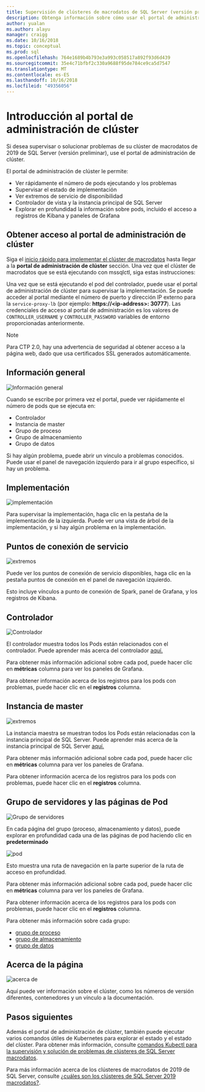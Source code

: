 ```yaml
---
title: Supervisión de clústeres de macrodatos de SQL Server (versión preliminar) con el portal de administración de clúster | Microsoft Docs
description: Obtenga información sobre cómo usar el portal de administración de clúster para supervisar clústeres de macrodatos de 2019 de SQL Server (versión preliminar).
author: yualan
ms.author: alayu
manager: craigg
ms.date: 10/16/2018
ms.topic: conceptual
ms.prod: sql
ms.openlocfilehash: 764e1689b4b793e3a993c058517a892f93d6d439
ms.sourcegitcommit: 35e4c71bfbf2c330a9688f95de784ce9ca5d7547
ms.translationtype: MT
ms.contentlocale: es-ES
ms.lasthandoff: 10/16/2018
ms.locfileid: "49356056"
---
```

# <a name="introduction-to-the-cluster-administration-portal"></a>Introducción al portal de administración de clúster

Si desea supervisar o solucionar problemas de su clúster de macrodatos de 2019 de SQL Server (versión preliminar), use el portal de administración de clúster.

El portal de administración de clúster le permite:
- Ver rápidamente el número de pods ejecutando y los problemas
- Supervisar el estado de implementación
- Ver extremos de servicio de disponibilidad
- Controlador de vista y la instancia principal de SQL Server
- Explorar en profundidad la información sobre pods, incluido el acceso a registros de Kibana y paneles de Grafana

## <a name="access-the-cluster-administration-portal"></a>Obtener acceso al portal de administración de clúster

Siga el [inicio rápido para implementar el clúster de macrodatos](quickstart-big-data-cluster-deploy.md) hasta llegar a la **portal de administración de clúster** sección. Una vez que el clúster de macrodatos que se está ejecutando con mssqlctl, siga estas instrucciones:

Una vez que se está ejecutando el pod del controlador, puede usar el portal de administración de clúster para supervisar la implementación. Se puede acceder al portal mediante el número de puerto y dirección IP externo para la `service-proxy-lb` (por ejemplo: **https://\<ip-address\>: 30777**). Las credenciales de acceso al portal de administración es los valores de `CONTROLLER_USERNAME` y `CONTROLLER_PASSWORD` variables de entorno proporcionadas anteriormente.

> [!NOTE]
> Para CTP 2.0, hay una advertencia de seguridad al obtener acceso a la página web, dado que usa certificados SSL generados automáticamente.

## <a name="overview"></a>Información general

![Información general](./media/cluster-admin-portal/portal-overview.png)

Cuando se escribe por primera vez el portal, puede ver rápidamente el número de pods que se ejecuta en:
- Controlador
- Instancia de master
- Grupo de proceso
- Grupo de almacenamiento
- Grupo de datos

Si hay algún problema, puede abrir un vínculo a problemas conocidos. Puede usar el panel de navegación izquierdo para ir al grupo específico, si hay un problema.

## <a name="deployment"></a>Implementación

![implementación](./media/cluster-admin-portal/portal-deployment.png)

Para supervisar la implementación, haga clic en la pestaña de la implementación de la izquierda. Puede ver una vista de árbol de la implementación, y si hay algún problema en la implementación.

## <a name="service-endpoints"></a>Puntos de conexión de servicio

![extremos](./media/cluster-admin-portal/portal-endpoints.png)

Puede ver los puntos de conexión de servicio disponibles, haga clic en la pestaña puntos de conexión en el panel de navegación izquierdo.

Esto incluye vínculos a punto de conexión de Spark, panel de Grafana, y los registros de Kibana.

## <a name="controller"></a>Controlador

![Controlador](./media/cluster-admin-portal/portal-controller.png)

El controlador muestra todos los Pods están relacionados con el controlador. Puede aprender más acerca del controlador [aquí.](concept-controller.md)

Para obtener más información adicional sobre cada pod, puede hacer clic en **métricas** columna para ver los paneles de Grafana.

Para obtener información acerca de los registros para los pods con problemas, puede hacer clic en el **registros** columna.

## <a name="master-instance"></a>Instancia de master

![extremos](./media/cluster-admin-portal/portal-master.png)

La instancia maestra se muestran todos los Pods están relacionadas con la instancia principal de SQL Server. Puede aprender más acerca de la instancia principal de SQL Server [aquí.](concept-master-instance.md)

Para obtener más información adicional sobre cada pod, puede hacer clic en **métricas** columna para ver los paneles de Grafana.

Para obtener información acerca de los registros para los pods con problemas, puede hacer clic en el **registros** columna.

## <a name="pool-and-pod-pages"></a>Grupo de servidores y las páginas de Pod

![Grupo de servidores](./media/cluster-admin-portal/portal-data-pool.png)

En cada página del grupo (proceso, almacenamiento y datos), puede explorar en profundidad cada una de las páginas de pod haciendo clic en **predeterminado**

![pod](./media/cluster-admin-portal/portal-data-default-pool.png)

Esto muestra una ruta de navegación en la parte superior de la ruta de acceso en profundidad.

Para obtener más información adicional sobre cada pod, puede hacer clic en **métricas** columna para ver los paneles de Grafana.

Para obtener información acerca de los registros para los pods con problemas, puede hacer clic en el **registros** columna.

Para obtener más información sobre cada grupo:
- [grupo de proceso](concept-compute-pool.md)
- [grupo de almacenamiento](concept-storage-pool.md)
- [grupo de datos](concept-data-pool.md)

## <a name="about-page"></a>Acerca de la página

![acerca de](./media/cluster-admin-portal/portal-about.png)

Aquí puede ver información sobre el clúster, como los números de versión diferentes, contenedores y un vínculo a la documentación.

## <a name="next-steps"></a>Pasos siguientes

Además el portal de administración de clúster, también puede ejecutar varios comandos útiles de Kubernetes para explorar el estado y el estado del clúster. Para obtener más información, consulte [comandos Kubectl para la supervisión y solución de problemas de clústeres de SQL Server macrodatos](cluster-troubleshooting-commands.md).

Para más información acerca de los clústeres de macrodatos de 2019 de SQL Server, consulte [¿cuáles son los clústeres de SQL Server 2019 macrodatos?](big-data-cluster-overview.md).
